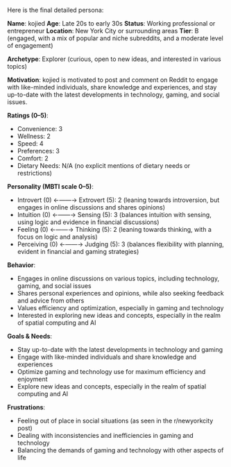 Here is the final detailed persona:

**Name**: kojied
**Age**: Late 20s to early 30s
**Status**: Working professional or entrepreneur
**Location**: New York City or surrounding areas
**Tier**: B (engaged, with a mix of popular and niche subreddits, and a moderate level of engagement)

**Archetype**: Explorer (curious, open to new ideas, and interested in various topics)

**Motivation**: kojied is motivated to post and comment on Reddit to engage with like-minded individuals, share knowledge and experiences, and stay up-to-date with the latest developments in technology, gaming, and social issues.

**Ratings (0–5)**:

* Convenience: 3
* Wellness: 2
* Speed: 4
* Preferences: 3
* Comfort: 2
* Dietary Needs: N/A (no explicit mentions of dietary needs or restrictions)

**Personality (MBTI scale 0–5)**:

* Introvert (0) ←——→ Extrovert (5): 2 (leaning towards introversion, but engages in online discussions and shares opinions)
* Intuition (0) ←——→ Sensing (5): 3 (balances intuition with sensing, using logic and evidence in financial discussions)
* Feeling (0) ←——→ Thinking (5): 2 (leaning towards thinking, with a focus on logic and analysis)
* Perceiving (0) ←——→ Judging (5): 3 (balances flexibility with planning, evident in financial and gaming strategies)

**Behavior**:

* Engages in online discussions on various topics, including technology, gaming, and social issues
* Shares personal experiences and opinions, while also seeking feedback and advice from others
* Values efficiency and optimization, especially in gaming and technology
* Interested in exploring new ideas and concepts, especially in the realm of spatial computing and AI

**Goals & Needs**: 

* Stay up-to-date with the latest developments in technology and gaming
* Engage with like-minded individuals and share knowledge and experiences
* Optimize gaming and technology use for maximum efficiency and enjoyment
* Explore new ideas and concepts, especially in the realm of spatial computing and AI

**Frustrations**: 

* Feeling out of place in social situations (as seen in the r/newyorkcity post)
* Dealing with inconsistencies and inefficiencies in gaming and technology
* Balancing the demands of gaming and technology with other aspects of life